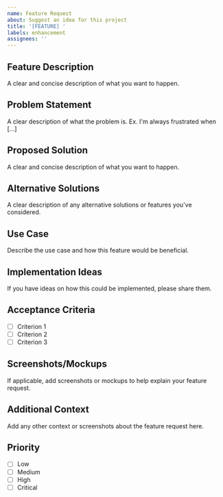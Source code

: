 ```yaml
---
name: Feature Request
about: Suggest an idea for this project
title: '[FEATURE] '
labels: enhancement
assignees: ''
---
```


## Feature Description
A clear and concise description of what you want to happen.

## Problem Statement
A clear description of what the problem is. Ex. I'm always frustrated when [...]

## Proposed Solution
A clear and concise description of what you want to happen.

## Alternative Solutions
A clear description of any alternative solutions or features you've considered.

## Use Case
Describe the use case and how this feature would be beneficial.

## Implementation Ideas
If you have ideas on how this could be implemented, please share them.

## Acceptance Criteria
- [ ] Criterion 1
- [ ] Criterion 2
- [ ] Criterion 3

## Screenshots/Mockups
If applicable, add screenshots or mockups to help explain your feature request.

## Additional Context
Add any other context or screenshots about the feature request here.

## Priority
- [ ] Low
- [ ] Medium
- [ ] High
- [ ] Critical